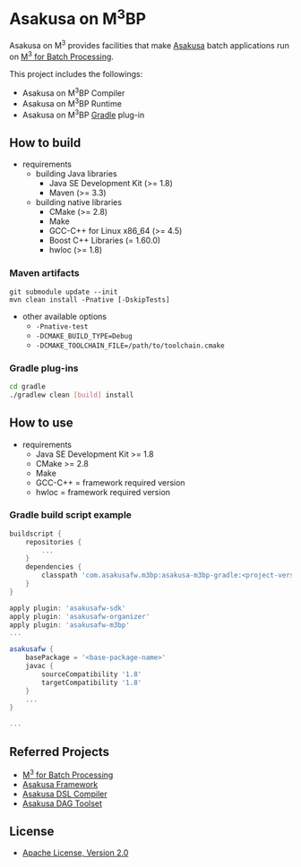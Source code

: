 # Asakusa on M<sup>3</sup>BP

Asakusa on M<sup>3</sup> provides facilities that make [Asakusa](https://github.com/asakusafw/asakusafw) batch applications run on [M<sup>3</sup> for Batch Processing](https://github.com/fixstars/m3bp).

This project includes the followings:

* Asakusa on M<sup>3</sup>BP Compiler
* Asakusa on M<sup>3</sup>BP Runtime
* Asakusa on M<sup>3</sup>BP [Gradle](http://gradle.org/) plug-in

## How to build

* requirements
  * building Java libraries
    * Java SE Development Kit (>= 1.8)
    * Maven (>= 3.3)
  * building native libraries
    * CMake (>= 2.8)
    * Make
    * GCC-C++ for Linux x86_64 (>= 4.5)
    * Boost C++ Libraries (= 1.60.0)
    * hwloc (>= 1.8)

### Maven artifacts

```
git submodule update --init
mvn clean install -Pnative [-DskipTests]
```

* other available options
  * `-Pnative-test`
  * `-DCMAKE_BUILD_TYPE=Debug`
  * `-DCMAKE_TOOLCHAIN_FILE=/path/to/toolchain.cmake`

### Gradle plug-ins

```sh
cd gradle
./gradlew clean [build] install
```

## How to use

* requirements
  * Java SE Development Kit >= 1.8
  * CMake >= 2.8
  * Make
  * GCC-C++ = framework required version
  * hwloc = framework required version

### Gradle build script example

```groovy
buildscript {
    repositories {
        ...
    }
    dependencies {
        classpath 'com.asakusafw.m3bp:asakusa-m3bp-gradle:<project-version>'
    }
}

apply plugin: 'asakusafw-sdk'
apply plugin: 'asakusafw-organizer'
apply plugin: 'asakusafw-m3bp'
...

asakusafw {
    basePackage = '<base-package-name>'
    javac {
        sourceCompatibility '1.8'
        targetCompatibility '1.8'
    }
    ...
}

...
```

## Referred Projects
* [M<sup>3</sup> for Batch Processing](https://github.com/fixstars/m3bp)
* [Asakusa Framework](https://github.com/asakusafw/asakusafw)
* [Asakusa DSL Compiler](https://github.com/asakusafw/asakusafw-compiler)
* [Asakusa DAG Toolset](https://github.com/asakusafw/asakusafw-dag)


## License
* [Apache License, Version 2.0](http://www.apache.org/licenses/LICENSE-2.0)
